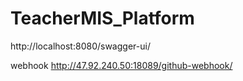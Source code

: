 # TeacherMIS_Platform
http://localhost:8080/swagger-ui/

webhook
http://47.92.240.50:18089/github-webhook/